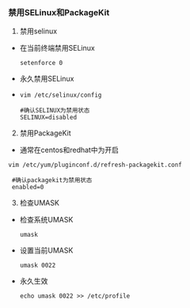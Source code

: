 ### 禁用SELinux和PackageKit

1. 禁用selinux
  - 在当前终端禁用SELinux

    `setenforce 0`

  - 永久禁用SELinux
* 
   ```
   vim /etc/selinux/config

   #确认SELINUX为禁用状态
   SELINUX=disabled
   ```

2. 禁用PackageKit

  * 通常在centos和redhat中为开启
  
  ```
  vim /etc/yum/pluginconf.d/refresh-packagekit.conf
  
   #确认packagekit为禁用状态
   enabled=0
  ```

3. 检查UMASK 

  - 检查系统UMASK
  
    `umask`

  - 设置当前UMASK
  
    `umask 0022`
    
  - 永久生效
  
    `echo umask 0022 >> /etc/profile`


